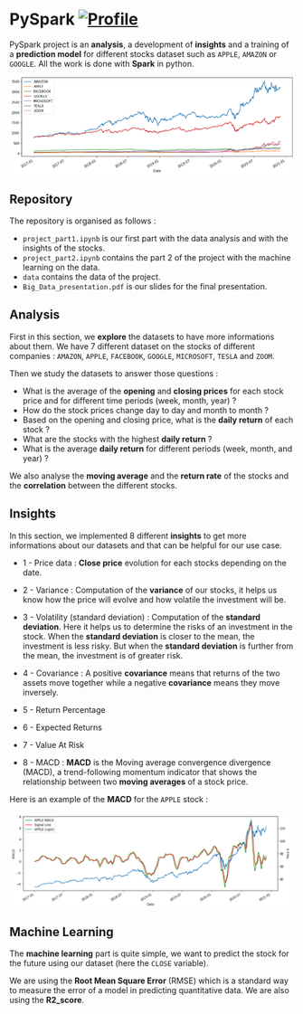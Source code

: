 # PySpark [![Profile][title-img]][profile]

[title-img]:https://img.shields.io/badge/-LAVS-blue
[profile]:https://github.com/LAVS-TM



PySpark project is an **analysis**, a development of **insights** and a training of a **prediction model** for different stocks dataset such as `APPLE`, `AMAZON` or `GOOGLE`. All the work is done with **Spark** in python.

<img src="https://github.com/LAVS-TM/PySpark/blob/main/prices.png" alt="Prices">

## Repository

The repository is organised as follows :

* `project_part1.ipynb` is our first part with the data analysis and with the insights of the stocks.
* `project_part2.ipynb` contains the part 2 of the project with the machine learning on the data.
* `data` contains the data of the project.
* `Big_Data_presentation.pdf` is our slides for the final presentation.


## Analysis

First in this section, we **explore** the datasets to have more informations about them. We have 7 different dataset on the stocks of different companies : `AMAZON`, `APPLE`, `FACEBOOK`, `GOOGLE`, `MICROSOFT`, `TESLA` and `ZOOM`.

Then we study the datasets to answer those questions :
* What is the average of the **opening** and **closing prices** for each stock price and for different time periods (week, month, year) ?
* How do the stock prices change day to day and month to month ?
* Based on the opening and closing price, what is the **daily return** of each stock ?
* What are the stocks with the highest **daily return** ?
* What is the average **daily return** for different periods (week, month, and year) ?

We also analyse the **moving average** and the **return rate** of the stocks and the **correlation** between the different stocks.


## Insights

In this section, we implemented 8 different **insights** to get more informations about our datasets and that can be helpful for our use case.

* 1 - Price data :
**Close price** evolution for each stocks depending on the date.

* 2 - Variance :
Computation of the **variance** of our stocks, it helps us know how the price will evolve and how volatile the investment will be.

* 3 - Volatility (standard deviation) :
Computation of the **standard deviation**. Here it helps us to determine the risks of an investment in the stock. When the **standard deviation** is closer to the mean, the investment is less risky. But when the **standard deviation** is further from the mean, the investment is of greater risk.

* 4 - Covariance :
A positive **covariance** means that returns of the two assets move together while a negative **covariance** means they move inversely.

* 5 - Return Percentage

* 6 - Expected Returns

* 7 - Value At Risk

* 8 - MACD :
**MACD** is the Moving average convergence divergence (MACD), a trend-following momentum indicator that shows the relationship between two **moving averages** of a stock price.


Here is an example of the **MACD** for the `APPLE` stock :

<img src="https://github.com/LAVS-TM/PySpark/blob/main/macd.png" alt="MACD">

## Machine Learning

The **machine learning** part is quite simple, we want to predict the stock for the future using our dataset (here the `CLOSE` variable).

We are using the **Root Mean Square Error** (RMSE) which is a standard way to measure the error of a model in predicting quantitative data.
We are also using the **R2_score**.